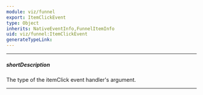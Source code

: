 ```yaml
---
module: viz/funnel
export: ItemClickEvent
type: Object
inherits: NativeEventInfo,FunnelItemInfo
uid: viz/funnel:ItemClickEvent
generateTypeLink: 
---
```

---
##### shortDescription
The type of the itemClick event handler's argument.

---
<!-- Description goes here -->